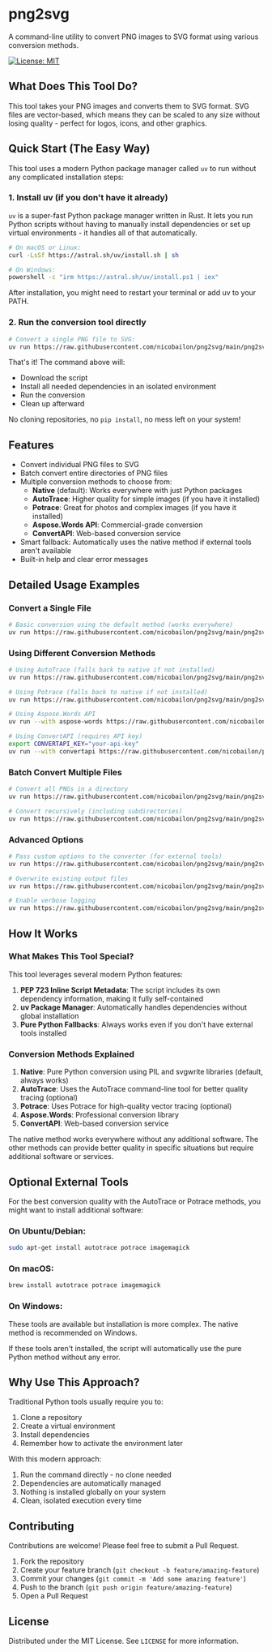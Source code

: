 # png2svg

A command-line utility to convert PNG images to SVG format using various conversion methods.

[![License: MIT](https://img.shields.io/badge/License-MIT-blue.svg)](https://opensource.org/licenses/MIT)

## What Does This Tool Do?

This tool takes your PNG images and converts them to SVG format. SVG files are vector-based, which means they can be scaled to any size without losing quality - perfect for logos, icons, and other graphics.

## Quick Start (The Easy Way)

This tool uses a modern Python package manager called `uv` to run without any complicated installation steps:

### 1. Install uv (if you don't have it already)

`uv` is a super-fast Python package manager written in Rust. It lets you run Python scripts without having to manually install dependencies or set up virtual environments - it handles all of that automatically.

```bash
# On macOS or Linux:
curl -LsSf https://astral.sh/uv/install.sh | sh

# On Windows:
powershell -c "irm https://astral.sh/uv/install.ps1 | iex"
```

After installation, you might need to restart your terminal or add uv to your PATH.

### 2. Run the conversion tool directly

```bash
# Convert a single PNG file to SVG:
uv run https://raw.githubusercontent.com/nicobailon/png2svg/main/png2svg.py convert logo.png logo.svg
```

That's it! The command above will:
- Download the script
- Install all needed dependencies in an isolated environment
- Run the conversion
- Clean up afterward

No cloning repositories, no `pip install`, no mess left on your system!

## Features

- Convert individual PNG files to SVG
- Batch convert entire directories of PNG files
- Multiple conversion methods to choose from:
  - **Native** (default): Works everywhere with just Python packages
  - **AutoTrace**: Higher quality for simple images (if you have it installed)
  - **Potrace**: Great for photos and complex images (if you have it installed)
  - **Aspose.Words API**: Commercial-grade conversion
  - **ConvertAPI**: Web-based conversion service
- Smart fallback: Automatically uses the native method if external tools aren't available
- Built-in help and clear error messages

## Detailed Usage Examples

### Convert a Single File

```bash
# Basic conversion using the default method (works everywhere)
uv run https://raw.githubusercontent.com/nicobailon/png2svg/main/png2svg.py convert input.png output.svg
```

### Using Different Conversion Methods

```bash
# Using AutoTrace (falls back to native if not installed)
uv run https://raw.githubusercontent.com/nicobailon/png2svg/main/png2svg.py convert input.png output.svg --method autotrace

# Using Potrace (falls back to native if not installed)
uv run https://raw.githubusercontent.com/nicobailon/png2svg/main/png2svg.py convert input.png output.svg --method potrace

# Using Aspose.Words API
uv run --with aspose-words https://raw.githubusercontent.com/nicobailon/png2svg/main/png2svg.py convert input.png output.svg --method aspose

# Using ConvertAPI (requires API key)
export CONVERTAPI_KEY="your-api-key"
uv run --with convertapi https://raw.githubusercontent.com/nicobailon/png2svg/main/png2svg.py convert input.png output.svg --method convertapi
```

### Batch Convert Multiple Files

```bash
# Convert all PNGs in a directory
uv run https://raw.githubusercontent.com/nicobailon/png2svg/main/png2svg.py batch input_dir/ output_dir/

# Convert recursively (including subdirectories)
uv run https://raw.githubusercontent.com/nicobailon/png2svg/main/png2svg.py batch input_dir/ output_dir/ --recursive
```

### Advanced Options

```bash
# Pass custom options to the converter (for external tools)
uv run https://raw.githubusercontent.com/nicobailon/png2svg/main/png2svg.py convert input.png output.svg --method autotrace --options "--filter-iterations 4 --dpi 300"

# Overwrite existing output files
uv run https://raw.githubusercontent.com/nicobailon/png2svg/main/png2svg.py convert input.png output.svg --overwrite

# Enable verbose logging
uv run https://raw.githubusercontent.com/nicobailon/png2svg/main/png2svg.py convert input.png output.svg --verbose
```

## How It Works

### What Makes This Tool Special?

This tool leverages several modern Python features:

1. **PEP 723 Inline Script Metadata**: The script includes its own dependency information, making it fully self-contained
2. **uv Package Manager**: Automatically handles dependencies without global installation
3. **Pure Python Fallbacks**: Always works even if you don't have external tools installed

### Conversion Methods Explained

1. **Native**: Pure Python conversion using PIL and svgwrite libraries (default, always works)
2. **AutoTrace**: Uses the AutoTrace command-line tool for better quality tracing (optional)
3. **Potrace**: Uses Potrace for high-quality vector tracing (optional)
4. **Aspose.Words**: Professional conversion library
5. **ConvertAPI**: Web-based conversion service

The native method works everywhere without any additional software. The other methods can provide better quality in specific situations but require additional software or services.

## Optional External Tools

For the best conversion quality with the AutoTrace or Potrace methods, you might want to install additional software:

### On Ubuntu/Debian:
```bash
sudo apt-get install autotrace potrace imagemagick
```

### On macOS:
```bash
brew install autotrace potrace imagemagick
```

### On Windows:
These tools are available but installation is more complex. The native method is recommended on Windows.

If these tools aren't installed, the script will automatically use the pure Python method without any error.

## Why Use This Approach?

Traditional Python tools usually require you to:
1. Clone a repository
2. Create a virtual environment
3. Install dependencies
4. Remember how to activate the environment later

With this modern approach:
1. Run the command directly - no clone needed
2. Dependencies are automatically managed
3. Nothing is installed globally on your system
4. Clean, isolated execution every time

## Contributing

Contributions are welcome! Please feel free to submit a Pull Request.

1. Fork the repository
2. Create your feature branch (`git checkout -b feature/amazing-feature`)
3. Commit your changes (`git commit -m 'Add some amazing feature'`)
4. Push to the branch (`git push origin feature/amazing-feature`)
5. Open a Pull Request

## License

Distributed under the MIT License. See `LICENSE` for more information.